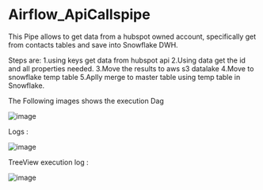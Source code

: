 # Airflow_ApiCallspipe

This Pipe allows to get data from a hubspot owned account, specifically get from contacts tables and save into Snowflake DWH.  

Steps are:
1.using keys get data from hubspot api
2.Using data get the id and all properties needed.
3.Move the results to aws s3 datalake
4.Move to snowflake temp table
5.Aplly merge to master table using temp table in Snowflake.
 
The Following images shows the execution Dag

![image](https://user-images.githubusercontent.com/5835040/116147472-62109280-a6a5-11eb-82f8-66977f47c11f.png)

Logs :

![image](https://user-images.githubusercontent.com/5835040/116147567-840a1500-a6a5-11eb-9be1-cd86e581da22.png)

TreeView execution log :

![image](https://user-images.githubusercontent.com/5835040/116147677-a0a64d00-a6a5-11eb-8c04-62871f3b6b07.png)

